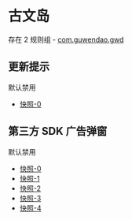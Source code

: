 # 古文岛

存在 2 规则组 - [com.guwendao.gwd](/src/apps/com.guwendao.gwd.ts)

## 更新提示

默认禁用

- [快照-0](https://i.gkd.li/import/12776605)

## 第三方 SDK 广告弹窗

默认禁用

- [快照-0](https://i.gkd.li/import/12776607)
- [快照-1](https://i.gkd.li/import/12777151)
- [快照-2](https://i.gkd.li/import/12781344)
- [快照-3](https://i.gkd.li/import/12924728)
- [快照-4](https://i.gkd.li/import/12781327)
